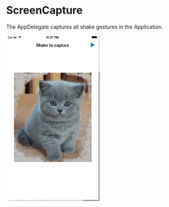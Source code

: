 # ScreenCapture
The AppDelegate captures all shake gestures in the Application.

![Alt text](https://raw.githubusercontent.com/NSSimpleApps/ScreenCapture/master/ScreenCapture/ScreenCapture.gif)
